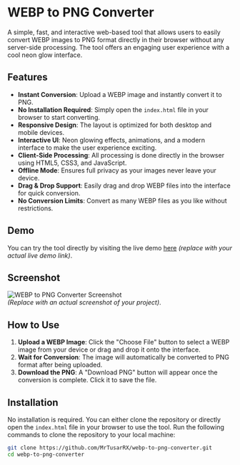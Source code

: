 # WEBP to PNG Converter

A simple, fast, and interactive web-based tool that allows users to easily convert WEBP images to PNG format directly in their browser without any server-side processing. The tool offers an engaging user experience with a cool neon glow interface.

## Features

- **Instant Conversion**: Upload a WEBP image and instantly convert it to PNG.
- **No Installation Required**: Simply open the `index.html` file in your browser to start converting.
- **Responsive Design**: The layout is optimized for both desktop and mobile devices.
- **Interactive UI**: Neon glowing effects, animations, and a modern interface to make the user experience exciting.
- **Client-Side Processing**: All processing is done directly in the browser using HTML5, CSS3, and JavaScript.
- **Offline Mode**: Ensures full privacy as your images never leave your device.
- **Drag & Drop Support**: Easily drag and drop WEBP files into the interface for quick conversion.
- **No Conversion Limits**: Convert as many WEBP files as you like without restrictions.

## Demo

You can try the tool directly by visiting the live demo [here](https://example.com) *(replace with your actual live demo link)*.

## Screenshot

![WEBP to PNG Converter Screenshot](assets/screenshot.png)  
*(Replace with an actual screenshot of your project)*.

## How to Use

1. **Upload a WEBP Image**: Click the "Choose File" button to select a WEBP image from your device or drag and drop it onto the interface.
2. **Wait for Conversion**: The image will automatically be converted to PNG format after being uploaded.
3. **Download the PNG**: A "Download PNG" button will appear once the conversion is complete. Click it to save the file.

## Installation

No installation is required. You can either clone the repository or directly open the `index.html` file in your browser to use the tool. Run the following commands to clone the repository to your local machine:

```bash
git clone https://github.com/MrTusarRX/webp-to-png-converter.git
cd webp-to-png-converter
